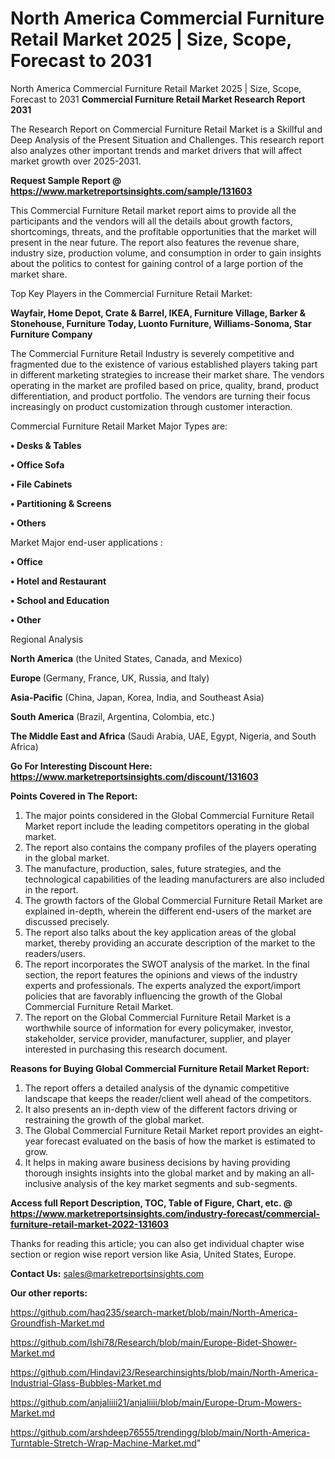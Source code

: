 # North America Commercial Furniture Retail Market 2025 | Size, Scope, Forecast to 2031
 North America Commercial Furniture Retail Market 2025 | Size, Scope, Forecast to 2031
<strong>Commercial Furniture Retail Market Research Report 2031</strong>

The Research Report on Commercial Furniture Retail Market is a Skillful and Deep Analysis of the Present Situation and Challenges. This research report also analyzes other important trends and market drivers that will affect market growth over 2025-2031.

<strong>Request Sample Report @ <a href=https://www.marketreportsinsights.com/sample/131603>https://www.marketreportsinsights.com/sample/131603</a></strong>

This Commercial Furniture Retail market report aims to provide all the participants and the vendors will all the details about growth factors, shortcomings, threats, and the profitable opportunities that the market will present in the near future. The report also features the revenue share, industry size, production volume, and consumption in order to gain insights about the politics to contest for gaining control of a large portion of the market share.

Top Key Players in the Commercial Furniture Retail Market:

<strong>Wayfair, Home Depot, Crate & Barrel, IKEA, Furniture Village, Barker & Stonehouse, Furniture Today, Luonto Furniture, Williams-Sonoma, Star Furniture Company</strong>

The Commercial Furniture Retail Industry is severely competitive and fragmented due to the existence of various established players taking part in different marketing strategies to increase their market share. The vendors operating in the market are profiled based on price, quality, brand, product differentiation, and product portfolio. The vendors are turning their focus increasingly on product customization through customer interaction.

Commercial Furniture Retail Market Major Types are:

<strong>• Desks & Tables

• Office Sofa

• File Cabinets

• Partitioning & Screens

• Others</strong>

Market Major end-user applications :

<strong>• Office

• Hotel and Restaurant

• School and Education

• Other</strong>

Regional Analysis

</u><strong><b>North America</b></strong> (the United States, Canada, and Mexico)

<strong><b>Europe </b></strong>(Germany, France, UK, Russia, and Italy)

<strong><b>Asia-Pacific</b></strong> (China, Japan, Korea, India, and Southeast Asia)

<strong><b>South America</b></strong> (Brazil, Argentina, Colombia, etc.)

<strong><b>The Middle East and Africa</b></strong> (Saudi Arabia, UAE, Egypt, Nigeria, and South Africa)

<strong>Go For Interesting Discount Here: <a href=https://www.marketreportsinsights.com/discount/131603>https://www.marketreportsinsights.com/discount/131603</a></strong>

<strong>Points Covered in The Report:</strong>
<ol>
  <li>The major points considered in the Global Commercial Furniture Retail Market report include the leading competitors operating in the global market.</li>
  <li>The report also contains the company profiles of the players operating in the global market.</li>
  <li>The manufacture, production, sales, future strategies, and the technological capabilities of the leading manufacturers are also included in the report.</li>
  <li>The growth factors of the Global Commercial Furniture Retail Market are explained in-depth, wherein the different end-users of the market are discussed precisely.</li>
  <li>The report also talks about the key application areas of the global market, thereby providing an accurate description of the market to the readers/users.</li>
  <li>The report incorporates the SWOT analysis of the market. In the final section, the report features the opinions and views of the industry experts and professionals. The experts analyzed the export/import policies that are favorably influencing the growth of the Global Commercial Furniture Retail Market.</li>
  <li>The report on the Global Commercial Furniture Retail Market is a worthwhile source of information for every policymaker, investor, stakeholder, service provider, manufacturer, supplier, and player interested in purchasing this research document.</li>
</ol>
<strong>Reasons for Buying Global Commercial Furniture Retail Market Report:</strong>

<ol>
  <li>The report offers a detailed analysis of the dynamic competitive landscape that keeps the reader/client well ahead of the competitors.</li>
  <li>It also presents an in-depth view of the different factors driving or restraining the growth of the global market.</li>
  <li>The Global Commercial Furniture Retail Market report provides an eight-year forecast evaluated on the basis of how the market is estimated to grow.</li>
  <li>It helps in making aware business decisions by having providing thorough insights insights into the global market and by making an all-inclusive analysis of the key market segments and sub-segments.</li>
</ol>
<strong>Access full Report Description, TOC, Table of Figure, Chart, etc. @ <a href=https://www.marketreportsinsights.com/industry-forecast/commercial-furniture-retail-market-2022-131603>https://www.marketreportsinsights.com/industry-forecast/commercial-furniture-retail-market-2022-131603</a></strong>


Thanks for reading this article; you can also get individual chapter wise section or region wise report version like Asia, United States, Europe.

<strong>Contact Us:</strong>
sales@marketreportsinsights.com

<strong>Our other reports:</strong>

<a href=https://github.com/haq235/search-market/blob/main/North-America-Groundfish-Market.md>https://github.com/haq235/search-market/blob/main/North-America-Groundfish-Market.md</a>

<a href=https://github.com/Ishi78/Research/blob/main/Europe-Bidet-Shower-Market.md>https://github.com/Ishi78/Research/blob/main/Europe-Bidet-Shower-Market.md</a>

<a href=https://github.com/Hindavi23/Researchinsights/blob/main/North-America-Industrial-Glass-Bubbles-Market.md>https://github.com/Hindavi23/Researchinsights/blob/main/North-America-Industrial-Glass-Bubbles-Market.md</a>

<a href=https://github.com/anjaliiii21/anjaliiii/blob/main/Europe-Drum-Mowers-Market.md>https://github.com/anjaliiii21/anjaliiii/blob/main/Europe-Drum-Mowers-Market.md</a>

<a href=https://github.com/arshdeep76555/trendingg/blob/main/North-America-Turntable-Stretch-Wrap-Machine-Market.md>https://github.com/arshdeep76555/trendingg/blob/main/North-America-Turntable-Stretch-Wrap-Machine-Market.md</a>"
